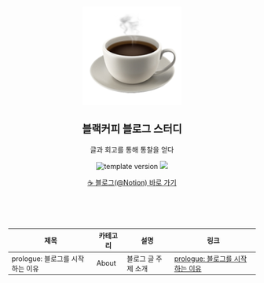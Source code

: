 <br/>
<p align="middle" >
  <img width="200px;" src="./src/images/coffee_emoji.png"/>
</p>
<h2 align="middle">블랙커피 블로그 스터디</h2>
<p align="middle">글과 회고를 통해 통찰을 얻다</p>
<p align="middle">
  <img src="https://img.shields.io/badge/version-1.0.0-blue?style=flat-square" alt="template version"/>
  <img src="https://img.shields.io/badge/language-md-md.svg?style=flat-square"/>
</p>

<p align="middle">
  <a href="https://bit.ly/blog-yejinc">☕ 블로그(@Notion) 바로 가기</a>
</p>
<br />
<br />
<br />

|제목|카테고리|설명|링크|
|---|---|---|---|
|prologue: 블로그를 시작하는 이유|About|블로그 글 주제 소개|[prologue: 블로그를 시작하는 이유](https://bit.ly/blog-yejinc-1)|


<br />
<br />
